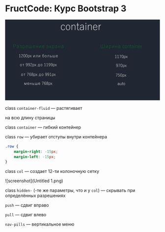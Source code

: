 # FructCode: Курс Bootstrap 3

![screenshot](Untitled.png)

class `container-fluid` — растягивает <div> на всю длину страницы

class `container` — гибкий контейнер

class `row` — убирает отступы внутри контейнера

```css
.row {
    margin-right: -15px;
    margin-left: -15px;
}
```

class `col` — создает 12-ти колоночную сетку

![screenshot](Untitled 1.png)

class `hidden-` (-те же параметры, что и у `col`) — скрывать при определённых разрешениях

`push` — сдвиг вправо

`pull` — сдвиг влево

`nav-pills` — вертикальное меню
